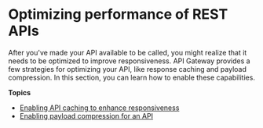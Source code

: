 # Optimizing performance of REST APIs<a name="rest-api-optimize"></a>

After you've made your API available to be called, you might realize that it needs to be optimized to improve responsiveness\. API Gateway provides a few strategies for optimizing your API, like response caching and payload compression\. In this section, you can learn how to enable these capabilities\.

**Topics**
+ [Enabling API caching to enhance responsiveness](api-gateway-caching.md)
+ [Enabling payload compression for an API](api-gateway-gzip-compression-decompression.md)
